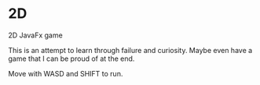 # 2D
2D JavaFx game

This is an attempt to learn through failure and curiosity. Maybe even have a game that I can be proud of at the end.

Move with WASD and SHIFT to run.
